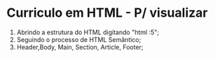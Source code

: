 # Curriculo em HTML - P/ visualizar 


1. Abrindo a estrutura do HTML digitando "html :5";
2. Seguindo o processo de HTML Semântico;
3. Header,Body, Main, Section, Article, Footer;


